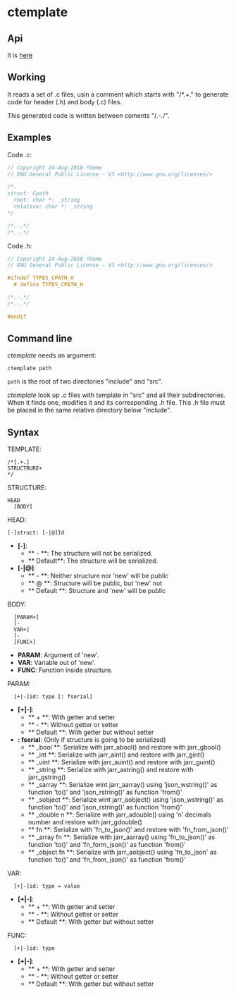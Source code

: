 ctemplate
=========

Api
---

It is [here](http://localhost/dmcgi/CDoc/?*ctemplate)


Working
-------

It reads a set of .c files, usin a comment which starts with "/*.+." to
generate code for header (.h) and body (.c) files.

This generated code is written between coments "/*.-.*/".

Examples
--------

Code .c:

```c
// Copyright 24-Aug-2018 ºDeme
// GNU General Public License - V3 <http://www.gnu.org/licenses/>

/*.
struct: Cpath
  root: char *: _string
  relative: char *: _string
*/

/*.-.*/
/*.-.*/
```

Code .h:

```c
// Copyright 24-Aug-2018 ºDeme
// GNU General Public License - V3 <http://www.gnu.org/licenses/>

#ifndef TYPES_CPATH_H
  # define TYPES_CPATH_H

/*.-.*/
/*.-.*/

#endif
```

Command line
------------

_ctemplate_ needs an argument:

```text
ctemplate path
```

`path` is the root of two directories "include" and "src".

_ctemplate_ look up .c files with template in "src" and all their subdirectories.
When it finds one, modifies it and its corresponding .h file. This .h file must
be placed in the same relative directory below "include".


Syntax
------

TEMPLATE:
```text
/*[.+.]
STRUCTRURE+
*/
```

STRUCTURE:
```text
HEAD
  [BODY]
```

HEAD:
```text
[-]struct: [-|@]Id
```
- **[-]**:
    - ** - **: The structure will not be serialized.
    - ** Default**: The structure will be serialized.
- **[-|@]**:
    - ** - **: Neither structure nor 'new' will be public
    - ** @ **: Structure will be public, but 'new' not
    - ** Default **: Structure and 'new' will be public

BODY:
```text
  [PARAM+]
  [-
  VAR+]
  [-
  [FUNC+]
```
- **PARAM**: Argument of 'new'.
- **VAR**: Variable out of 'new'.
- **FUNC**: Function inside structure.


PARAM:
```text
  [+|-]id: type [: fserial]
```
- **[+|-]**:
    - ** + **: With getter and setter
    - ** - **: Without getter or setter
    - ** Default **: With getter but without setter
- **: fserial**: (Only if structure is going to be serialized)
    - ** _bool **: Serialize with jarr_abool() and restore with jarr_gbool()
    - ** _int **: Serialize with jarr_aint() and restore with jarr_gint()
    - ** _uint **: Serialize with jarr_auint() and restore with jarr_guint()
    - ** _string **: Serialize with jarr_astring() and restore with
        jarr_gstring()
    - ** _sarray **: Serialize wint jarr_aarray() using 'json_wstring()' as
        function 'to()' and 'json_rstring()' as function 'from()'
    - ** _sobject **: Serialize wint jarr_aobject() using 'json_wstring()' as
        function 'to()' and 'json_rstring()' as function 'from()'
    - ** _double n **: Serialize with jarr_adouble() using 'n' decimals number
        and restore with jarr_gdouble()
    - ** fn **: Serialize with 'fn_to_json()' and restore with
        'fn_from_json()'
    - ** _array fn **: Serialize with jarr_aarray() using 'fn_to_json()' as
        function 'to()' and 'fn_form_json()' as function 'from()'
    - ** _object fn **: Serialize with jarr_aobject() using 'fn_to_json' as
        function 'to()' and 'fn_from_json()' as function 'from()'

VAR:
```text
  [+|-]id: type = value
```
- **[+|-]**:
    - ** + **: With getter and setter
    - ** - **: Without getter or setter
    - ** Default **: With getter but without setter

FUNC:
```text
  [+|-]id: type
```
- **[+|-]**:
    - ** + **: With getter and setter
    - ** - **: Without getter or setter
    - ** Default **: With getter but without setter
